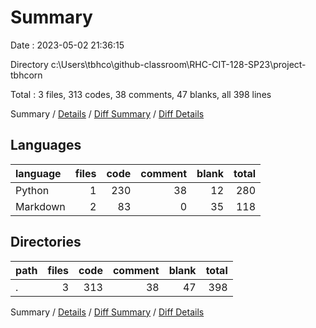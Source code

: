 # Summary

Date : 2023-05-02 21:36:15

Directory c:\\Users\\tbhco\\github-classroom\\RHC-CIT-128-SP23\\project-tbhcorn

Total : 3 files,  313 codes, 38 comments, 47 blanks, all 398 lines

Summary / [Details](details.md) / [Diff Summary](diff.md) / [Diff Details](diff-details.md)

## Languages
| language | files | code | comment | blank | total |
| :--- | ---: | ---: | ---: | ---: | ---: |
| Python | 1 | 230 | 38 | 12 | 280 |
| Markdown | 2 | 83 | 0 | 35 | 118 |

## Directories
| path | files | code | comment | blank | total |
| :--- | ---: | ---: | ---: | ---: | ---: |
| . | 3 | 313 | 38 | 47 | 398 |

Summary / [Details](details.md) / [Diff Summary](diff.md) / [Diff Details](diff-details.md)